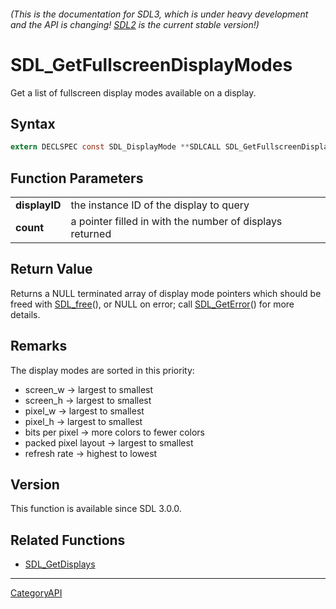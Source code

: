 ###### (This is the documentation for SDL3, which is under heavy development and the API is changing! [SDL2](https://wiki.libsdl.org/SDL2/) is the current stable version!)
# SDL_GetFullscreenDisplayModes

Get a list of fullscreen display modes available on a display.

## Syntax

```c
extern DECLSPEC const SDL_DisplayMode **SDLCALL SDL_GetFullscreenDisplayModes(SDL_DisplayID displayID, int *count);

```

## Function Parameters

|                   |                                                          |
| ----------------- | -------------------------------------------------------- |
| **displayID**     | the instance ID of the display to query                  |
| **count**         | a pointer filled in with the number of displays returned |

## Return Value

Returns a NULL terminated array of display mode pointers which should be
freed with [SDL_free](SDL_free)(), or NULL on error; call
[SDL_GetError](SDL_GetError)() for more details.

## Remarks

The display modes are sorted in this priority:

- screen_w -> largest to smallest
- screen_h -> largest to smallest
- pixel_w -> largest to smallest
- pixel_h -> largest to smallest
- bits per pixel -> more colors to fewer colors
- packed pixel layout -> largest to smallest
- refresh rate -> highest to lowest

## Version

This function is available since SDL 3.0.0.

## Related Functions

* [SDL_GetDisplays](SDL_GetDisplays)

----
[CategoryAPI](CategoryAPI)

